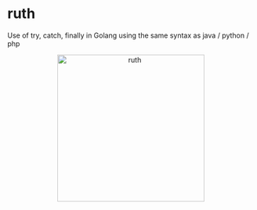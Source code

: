 # ruth
Use of try, catch, finally in Golang using the same syntax as java / python / php

<p align="center">
<img src="https://user-images.githubusercontent.com/39353278/72227565-313f4380-35af-11ea-8fc6-c33a5945b867.png" alt="ruth" width="300">
</p>



